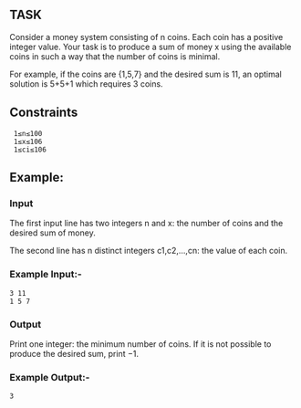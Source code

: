 ## TASK
Consider a money system consisting of n coins. Each coin has a positive integer value. Your task is to produce a sum of money x using the available coins in such a way that the number of coins is minimal.

For example, if the coins are {1,5,7} and the desired sum is 11, an optimal solution is 5+5+1 which requires 3 coins.
## Constraints
     1≤n≤100 
     1≤x≤106
     1≤ci≤106
## Example:
### Input
The first input line has two integers n and x: the number of coins and the desired sum of money.

The second line has n distinct integers c1,c2,…,cn: the value of each coin.

### Example Input:- 
    3 11
    1 5 7
### Output
Print one integer: the minimum number of coins. If it is not possible to produce the desired sum, print −1.
### Example Output:- 
    3
